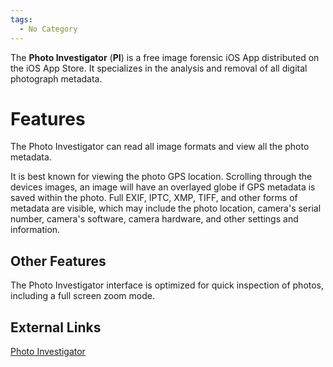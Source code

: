```yaml
---
tags:
  - No Category
---
```

The **Photo Investigator** (**PI**) is a free image forensic iOS App
distributed on the iOS App Store. It specializes in the analysis and
removal of all digital photograph metadata.

# Features

The Photo Investigator can read all image formats and view all the photo
metadata.

It is best known for viewing the photo GPS location. Scrolling through
the devices images, an image will have an overlayed globe if GPS
metadata is saved within the photo. Full EXIF, IPTC, XMP, TIFF, and
other forms of metadata are visible, which may include the photo
location, camera's serial number, camera's software, camera hardware,
and other settings and information.

## Other Features

The Photo Investigator interface is optimized for quick inspection of
photos, including a full screen zoom mode.

## External Links

[Photo Investigator](http://www.a-r-studios.com/pi)